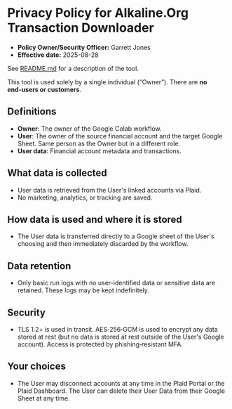 # Privacy Policy for Alkaline.Org Transaction Downloader

- **Policy Owner/Security Officer:** Garrett Jones
- **Effective date:** 2025-08-28

See [README.md](README.md) for a description of the tool.

This tool is used solely by a single individual (“Owner”). There are **no end‑users or customers**.

## Definitions
- **Owner**: The owner of the Google Colab workflow.
- **User**: The owner of the source financial account and the target Google Sheet. Same person as the Owner but in a different role.
- **User data**: Financial account metadata and transactions.

## What data is collected
- User data is retrieved from the User's linked accounts via Plaid.
- No marketing, analytics, or tracking are saved.

## How data is used and where it is stored
- The User data is transferred directly to a Google sheet of the User's choosing and then immediately discarded by the workflow.

## Data retention
- Only basic run logs with no user-identified data or sensitive data are retained. These logs may be kept indefinitely.

## Security
- TLS 1.2+ is used in transit. AES‑256‑GCM is used to encrypt any data stored at rest (but no data is stored at rest outside of the User's Google account). Access is protected by phishing‑resistant MFA.

## Your choices
- The User may disconnect accounts at any time in the Plaid Portal or the Plaid Dashboard. The User can delete their User Data from their Google Sheet at any time.
